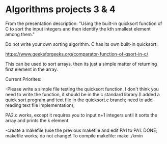 # Algorithms projects 3 & 4
From the presentation description: "Using the built-in quicksort function of C to sort the input integers and then identify the kth smallest element among them." 

Do not write your own sorting algorithm. C has its own built-in quicksort:

https://www.geeksforgeeks.org/comparator-function-of-qsort-in-c/

This can be used to sort arrays. then its just a simple matter of returning first element in the array.




Current Priorites: 
 
  -Please write a simple file testing the quicksort function. I don't think you need to write the function, it should be in the c standard library.(I added a quick sort program and text file in the quicksort.c branch; need to add reading text file implementation); 
  
  
 PA2.c works, except it requires you to input n+1 integers until it sorts the array and prints the k element
 
  -create a makefile (use the previous makefile and edit PA1 to PA1. DONE; makefile works; do not change!
  To compile makefile:
  make
./kmin

